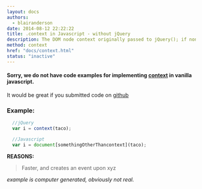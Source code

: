 ```yaml
---
layout: docs
authors:
  - blairanderson
date: 2014-08-12 22:22:22
title: .context in Javascript - without jQuery
description: The DOM node context originally passed to jQuery(); if none was passed then context will likely be the document.
method: context
href: "docs/context.html"
status: "inactive"
---
```


#### Sorry, we do not have code examples for implementing [context](http://api.jquery.com/context/) in vanilla javascript.

It would be great if you submitted code on [github](https://github.com/blairanderson/without-jquery/blob/master/docs/context.md)

### Example:

```javascript
  //jQuery
  var i = context(taco);

  //Javascript
  var i = document[somethingOtherThancontext](taco);

```

**REASONS:**
> Faster, and creates an event upon xyz

*example is computer generated, obviously not real.*
